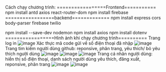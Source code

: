 Cách chạy chương trình:
=================Frontend===========
npm install antd axios react-router-dom
npm install firebase
=================backend=============
npm install express cors body-parser firebase twilio

npm install --save-dev nodemon
npm install axios
npm install dotenv
=================Hình ảnh khi chạy chương trình==========
Trang log in
![image](https://github.com/user-attachments/assets/53f4427e-0697-474a-83f0-385a31756a1a)
Xác thực mã code gửi về số điện thoại đã nhập
![image](https://github.com/user-attachments/assets/45c7aad0-8ce4-48e4-a364-939de5aa96b4)
Trang tìm kiếm người dùng github: reponsive, phân trang, yêu thích/ bỏ yêu thích người dùng
![image](https://github.com/user-attachments/assets/2701e53d-b10d-41eb-809c-49739c083ade)
![image](https://github.com/user-attachments/assets/415d1689-0573-4f2a-a3c9-f832c6f5feb7)
![image](https://github.com/user-attachments/assets/6128fa72-1bd0-490f-96f6-cc10ae27a0e4)
Trang cá nhân người dùng: hiển thị số điện thoại, danh sách người dùng yêu thích, đăng xuất, reponsive, phân trang
![image](https://github.com/user-attachments/assets/05623872-be19-40a3-9892-8fe1f27a8573)
![image](https://github.com/user-attachments/assets/d311ddbd-185b-49f0-9e9f-0d1889fc83ff)

